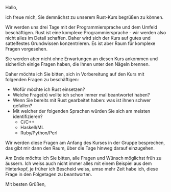 Hallo,

ich freue mich, Sie demnächst zu unserem Rust-Kurs begrüßen zu können.

Wir werden uns drei Tage mit der Programmiersprache und dem Umfeld beschäftigen. Rust ist eine komplexe Programmiersprache - wir werden also nicht alles im Detail schaffen. Daher wird sich der Kurs auf gutes und sattelfestes Grundwissen konzentrieren. Es ist aber Raum für komplexe Fragen vorgesehen.

Sie werden aber nicht ohne Erwartungen an diesen Kurs ankommen und sicherlich einige Fragen haben, die Ihnen unter den Nägeln brennen.

Daher möchte ich Sie bitten, sich in Vorbereitung auf den Kurs mit folgenden Fragen zu beschäftigen:

* Wofür möchte ich Rust einsetzen?
* Welche Frage(n) wollte ich schon immer mal beantwortet haben?
* Wenn Sie bereits mit Rust gearbeitet haben: was ist ihnen schwer gefallen?
* Mit welcher der folgenden Sprachen würden Sie sich am meisten identifizieren?
  - C/C++
  - Haskell/ML
  - Ruby/Python/Perl

Wir werden diese Fragen am Anfang des Kurses in der Gruppe besprechen, das gibt mir dann den Raum, über die Tage hinweg darauf einzugehen.

Am Ende möchte ich Sie bitten, alle Fragen und Wünsch möglichst früh zu äussern. Ich weiss auch nicht immer alles mit einem Beispiel aus dem Hinterkopf, je früher ich Bescheid weiss, umso mehr Zeit habe ich, diese Frage in den Folgetagen zu beantworten.

Mit besten Grüßen,
